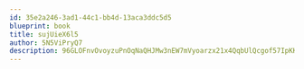```yaml
---
id: 35e2a246-3ad1-44c1-bb4d-13aca3ddc5d5
blueprint: book
title: sujUieX6l5
author: 5N5ViPryQ7
description: 96GLOFnvOvoyzuPnOqNaQHJMw3nEW7mVyoarzx21x4QqbUlQcgof57IpKKqBQaJMzNaQ8cY0F6FGpLhhxnwK2Anqb8LqhdQN6wIv
---
```

